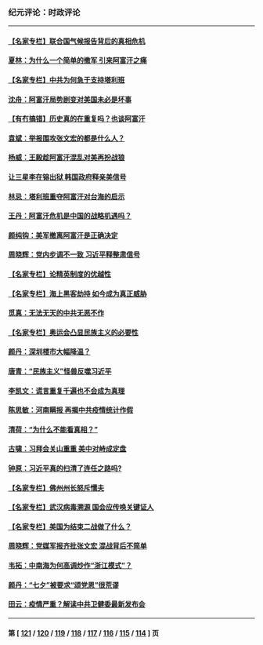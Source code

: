 ### 纪元评论：时政评论
---
#### [【名家专栏】联合国气候报告背后的真相危机](../../pages/nsc1025/n13168380.md) 
#### [夏林：为什么一个简单的撤军 引来阿富汗之痛](../../pages/nsc1025/n13168744.md) 
#### [【名家专栏】中共为何急于支持塔利班](../../pages/nsc1025/n13168452.md) 
#### [沈舟：阿富汗局势剧变对美国未必是坏事](../../pages/nsc1025/n13166494.md) 
#### [【有冇搞错】历史真的在重复吗？也谈阿富汗](../../pages/nsc1025/n13167431.md) 
#### [袁斌：举报围攻张文宏的都是什么人？](../../pages/nsc1025/n13167731.md) 
#### [杨威：王毅趁阿富汗混乱对美再扮战狼](../../pages/nsc1025/n13167462.md) 
#### [让三星李在镕出狱 韩国政府释亲美信号](../../pages/nsc1025/n13167356.md) 
#### [林忌：塔利班重夺阿富汗对台海的启示](../../pages/nsc1025/n13167448.md) 
#### [王丹：阿富汗危机是中国的战略机遇吗？](../../pages/nsc1025/n13167363.md) 
#### [颜纯钩﻿：美军撤离阿富汗是正确决定](../../pages/nsc1025/n13166600.md) 
#### [周晓辉：党内步调不一致 习近平释整肃信号](../../pages/nsc1025/n13166430.md) 
#### [【名家专栏】论精英制度的优越性](../../pages/nsc1025/n13165824.md) 
#### [【名家专栏】海上黑客劫持 如今成为真正威胁](../../pages/nsc1025/n13163764.md) 
#### [觅真：无法无天的中共无恶不作](../../pages/nsc1025/n13166489.md) 
#### [【名家专栏】奥运会凸显民族主义的必要性](../../pages/nsc1025/n13165783.md) 
#### [颜丹：深圳楼市大幅降温？](../../pages/nsc1025/n13166360.md) 
#### [唐青：“民族主义”怪兽反噬习近平](../../pages/nsc1025/n13165958.md) 
#### [李凯文：谎言重复千遍也不会成为真理](../../pages/nsc1025/n13165671.md) 
#### [陈思敏：河南瞒报 再揭中共疫情统计作假](../../pages/nsc1025/n13165426.md) 
#### [清荷：“为什么不能看真相？”](../../pages/nsc1025/n13164193.md) 
#### [古啸：习拜会关山重重 美中对峙成定盘](../../pages/nsc1025/n13164151.md) 
#### [钟原：习近平真的扫清了连任之路吗?](../../pages/nsc1025/n13164249.md) 
#### [【名家专栏】佛州州长怒斥懦夫](../../pages/nsc1025/n13163743.md) 
#### [【名家专栏】武汉病毒溯源 国会应传唤关键证人](../../pages/nsc1025/n13163739.md) 
#### [【名家专栏】美国为结束二战做了什么？](../../pages/nsc1025/n13164103.md) 
#### [周晓辉：党媒军报齐批张文宏 混战背后不简单](../../pages/nsc1025/n13164060.md) 
#### [韦拓：中南海为何高调炒作“浙江模式”？](../../pages/nsc1025/n13161859.md) 
#### [颜丹：“七夕”被要求“颂党恩”很荒谬](../../pages/nsc1025/n13164032.md) 
#### [田云：疫情严重？解读中共卫健委最新发布会](../../pages/nsc1025/n13163312.md) 

---
#### 第 [ [121](./121.md) / [120](./120.md) / [119](./119.md) / [118](./118.md) / [117](./117.md) / [116](./116.md) / [115](./115.md) / [114](./114.md) ] 页
